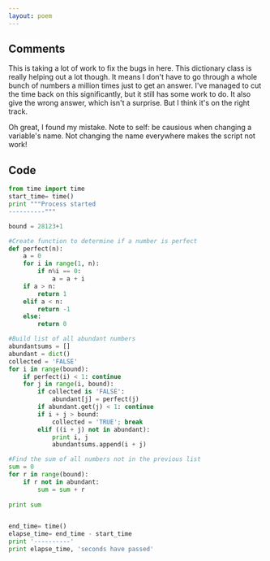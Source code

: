 ```yaml
---
layout: poem
---
```


## Comments

This is taking a lot of work to fix the bugs in here. This dictionary class is
really helping out a lot though. It means I don't have to go through a whole
bunch of numbers a million times just to get an answer. I've managed to cut the
time back on this significantly, but it still has some work to do. It also give
the wrong answer, which isn't a surprise. But I think it's on the right track.

Oh great, I found my mistake. Note to self: be causious when changing a
variable's name. Not changing the name everywhere makes the script not work!

## Code

```python
from time import time
start_time= time()
print """Process started
----------"""

bound = 28123+1

#Create function to determine if a number is perfect
def perfect(n):
	a = 0
	for i in range(1, n):
		if n%i == 0:
			a = a + i
	if a > n:
		return 1
	elif a < n:
		return -1
	else:
		return 0

#Build list of all abundant numbers
abundantsums = []
abundant = dict()
collected = 'FALSE'
for i in range(bound):
	if perfect(i) < 1: continue
	for j in range(i, bound):
		if collected is 'FALSE':
			abundant[j] = perfect(j)
		if abundant.get(j) < 1: continue
		if i + j > bound:
			collected = 'TRUE'; break
		elif ((i + j) not in abundant):
			print i, j
			abundantsums.append(i + j)

#Find the sum of all numbers not in the previous list
sum = 0
for r in range(bound):
	if r not in abundant:
		sum = sum + r
		
print sum


end_time= time()
elapse_time= end_time - start_time
print '----------'
print elapse_time, 'seconds have passed'
```
